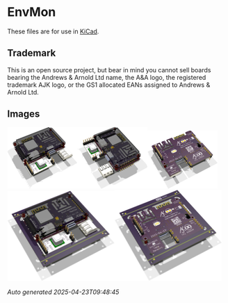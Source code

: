 # EnvMon

These files are for use in [KiCad](https://www.kicad.org).

## Trademark

This is an open source project, but bear in mind you cannot sell boards bearing the Andrews & Arnold Ltd name, the A&A logo, the registered trademark AJK logo, or the GS1 allocated EANs assigned to Andrews & Arnold Ltd.

## Images

<img src='EnvMon.png' width=32%><img src='EnvMon-90.png' width=32%><img src='EnvMon-bottom.png' width=32%>
<img src='EnvMon-panel.png' width=49%><img src='EnvMon-panel-bottom.png' width=49%>

*Auto generated 2025-04-23T09:48:45*
